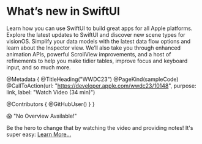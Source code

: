 # What’s new in SwiftUI

Learn how you can use SwiftUI to build great apps for all Apple platforms. Explore the latest updates to SwiftUI and discover new scene types for visionOS. Simplify your data models with the latest data flow options and learn about the Inspector view. We’ll also take you through enhanced animation APIs, powerful ScrollView improvements, and a host of refinements to help you make tidier tables, improve focus and keyboard input, and so much more.

@Metadata {
   @TitleHeading("WWDC23")
   @PageKind(sampleCode)
   @CallToAction(url: "https://developer.apple.com/wwdc23/10148", purpose: link, label: "Watch Video (34 min)")

   @Contributors {
      @GitHubUser(<replace this with your GitHub handle>)
   }
}

😱 "No Overview Available!"

Be the hero to change that by watching the video and providing notes! It's super easy:
 [Learn More…](https://wwdcnotes.github.io/WWDCNotes/documentation/wwdcnotes/contributing)
